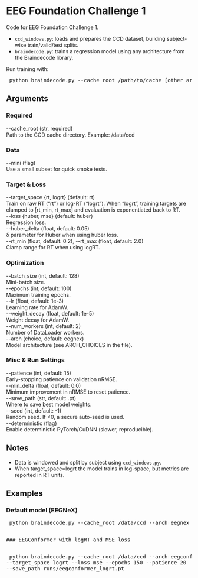 # EEG Foundation Challenge 1

Code for EEG Foundation Challenge 1.  

- `ccd_windows.py`: loads and prepares the CCD dataset, building subject-wise train/valid/test splits.  
- `braindecode.py`: trains a regression model using any architecture from the Braindecode library.  

Run training with:  

<pre> python braindecode.py --cache_root /path/to/cache [other arguments...] </pre>

## Arguments

### Required
--cache_root (str, required)  
Path to the CCD cache directory. Example: /data/ccd  

### Data
--mini (flag)  
Use a small subset for quick smoke tests.  

### Target & Loss
--target_space {rt, logrt} (default: rt)  
Train on raw RT (“rt”) or log-RT (“logrt”). When “logrt”, training targets are clamped to [rt_min, rt_max] and evaluation is exponentiated back to RT.  
--loss {huber, mse} (default: huber)  
Regression loss.  
--huber_delta (float, default: 0.05)  
δ parameter for Huber when using huber loss.  
--rt_min (float, default: 0.2), --rt_max (float, default: 2.0)  
Clamp range for RT when using logRT.  

### Optimization
--batch_size (int, default: 128)  
Mini-batch size.  
--epochs (int, default: 100)  
Maximum training epochs.  
--lr (float, default: 1e-3)  
Learning rate for AdamW.  
--weight_decay (float, default: 1e-5)  
Weight decay for AdamW.  
--num_workers (int, default: 2)  
Number of DataLoader workers.  
--arch (choice, default: eegnex)  
Model architecture (see ARCH_CHOICES in the file).  

### Misc & Run Settings
--patience (int, default: 15)  
Early-stopping patience on validation nRMSE.  
--min_delta (float, default: 0.0)  
Minimum improvement in nRMSE to reset patience.  
--save_path (str, default: <arch>.pt)  
Where to save best model weights.  
--seed (int, default: -1)  
Random seed. If <0, a secure auto-seed is used.  
--deterministic (flag)  
Enable deterministic PyTorch/CuDNN (slower, reproducible).  

## Notes
- Data is windowed and split by subject using `ccd_windows.py`.  
- When target_space=logrt the model trains in log-space, but metrics are reported in RT units.

## Examples
### Default model (EEGNeX)

<pre> python braindecode.py --cache_root /data/ccd --arch eegnex <pre>

### EEGConformer with logRT and MSE loss

<pre> python braindecode.py --cache_root /data/ccd --arch eegconformer
--target_space logrt --loss mse --epochs 150 --patience 20
--save_path runs/eegconformer_logrt.pt <pre>
